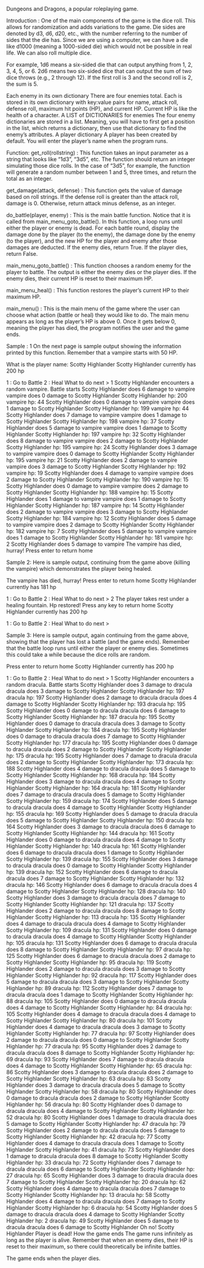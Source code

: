Dungeons and Dragons, a popular roleplaying game. 

Introduction :
One of the main components of the game is the dice roll. This allows for randomization and adds variations to the game. Die sides are denoted by d3, d6, d20, etc., with the number referring to the number of sides that the die has. Since we are using a computer, we can have a die like d1000 (meaning a 1000-sided die) which would not be possible in real life. We can also roll multiple dice. 

For example, 1d6 means a six-sided die that can output anything from 1, 2, 3, 4, 5, or 6. 
2d6 means two six-sided dice that can output the sum of two dice throws (e.g., 2 through 12). If the first roll is 3 and the second roll is 2, the sum is 5. 


Each enemy in its own dictionary
There are four enemies total. Each is stored in its own dictionary with key:value pairs for name, attack roll, defense roll, maximum hit points (HP), and current HP. Current HP is like the health of a character. 
A LIST of DICTIONARIES for enemies
The four enemy dictionaries are stored in a list. Meaning, you will have to first get a position in the list, which returns a dictionary, then use that dictionary to find the enemy’s attributes. 
A player dictionary
A player has been created by default. You will enter the player’s name when the program runs. 


Function:
get_roll(rollstring) :
This function takes an input parameter as a string that looks like “1d3”, “3d5”, etc. The function should return an integer simulating those dice rolls. In the case of “3d5”, for example, the function will generate a random number between 1 and 5, three times, and return the total as an integer. 

get_damage(attack, defense) :
This function gets the value of damage based on roll strings. If the defense roll is greater than the attack roll, damage is 0. Otherwise, return attack minus defense, as an integer. 

do_battle(player, enemy) :
This is the main battle function. Notice that it is called from main_menu_goto_battle(). In this function, a loop runs until either the player or enemy is dead. For each battle round, display the damage done by the player (to the enemy), the damage done by the enemy (to the player), and the new HP for the player and enemy after those damages are deducted. If the enemy dies, return True. If the player dies, return False. 

main_menu_goto_battle() :
This function chooses a random enemy for the player to battle. The output is either the enemy dies or the player dies. If the enemy dies, their current HP is reset to their maximum HP.

main_menu_heal() :
This function restores the player’s current HP to their maximum HP. 

main_menu() :
This is the main menu of the game where the user can choose what action (battle or heal) they would like to do. The main menu appears as long as the player’s HP is above 0. Once it gets below 0, meaning the player has died, the program notifies the user and the game ends. 

Sample : 1
On the next page is sample output showing the information printed by this function. Remember that a vampire starts with 50 HP.

What is the player name: Scotty Highlander
Scotty Highlander currently has 200 hp

1 : Go to Battle
2 : Heal
What to do next > 1
Scotty Highlander encounters a random vampire. Battle starts
Scotty Highlander does 6 damage to vampire
vampire does 0 damage to Scotty Highlander
Scotty Highlander hp: 200
vampire hp: 44
Scotty Highlander does 0 damage to vampire
vampire does 1 damage to Scotty Highlander
Scotty Highlander hp: 199
vampire hp: 44
Scotty Highlander does 7 damage to vampire
vampire does 1 damage to Scotty Highlander
Scotty Highlander hp: 198
vampire hp: 37
Scotty Highlander does 5 damage to vampire
vampire does 1 damage to Scotty Highlander
Scotty Highlander hp: 197
vampire hp: 32
Scotty Highlander does 8 damage to vampire
vampire does 2 damage to Scotty Highlander
Scotty Highlander hp: 195
vampire hp: 24
Scotty Highlander does 3 damage to vampire
vampire does 0 damage to Scotty Highlander
Scotty Highlander hp: 195
vampire hp: 21
Scotty Highlander does 2 damage to vampire
vampire does 3 damage to Scotty Highlander
Scotty Highlander hp: 192
vampire hp: 19
Scotty Highlander does 4 damage to vampire
vampire does 2 damage to Scotty Highlander
Scotty Highlander hp: 190
vampire hp: 15
Scotty Highlander does 0 damage to vampire
vampire does 2 damage to Scotty Highlander
Scotty Highlander hp: 188
vampire hp: 15
Scotty Highlander does 1 damage to vampire
vampire does 1 damage to Scotty Highlander
Scotty Highlander hp: 187
vampire hp: 14
Scotty Highlander does 2 damage to vampire
vampire does 3 damage to Scotty Highlander
Scotty Highlander hp: 184
vampire hp: 12
Scotty Highlander does 5 damage to vampire
vampire does 2 damage to Scotty Highlander
Scotty Highlander hp: 182
vampire hp: 7
Scotty Highlander does 5 damage to vampire
vampire does 1 damage to Scotty Highlander
Scotty Highlander hp: 181
vampire hp: 2
Scotty Highlander does 5 damage to vampire
The vampire has died, hurray!
Press enter to return home

Sample 2:
Here is sample output, continuing from the game above (killing the vampire) which demonstrates the player being healed. 

The vampire has died, hurray!
Press enter to return home
Scotty Highlander currently has 181 hp

1 : Go to Battle
2 : Heal
What to do next > 2
The player takes rest under a healing fountain. Hp restored!
Press any key to return home
Scotty Highlander currently has 200 hp

1 : Go to Battle
2 : Heal
What to do next > 

Sample 3:
Here is sample output, again continuing from the game above, showing that the player has lost a battle (and the game ends). Remember that the battle loop runs until either the player or enemy dies. Sometimes this could take a while because the dice rolls are random. 

Press enter to return home
Scotty Highlander currently has 200 hp

1 : Go to Battle
2 : Heal
What to do next > 1
Scotty Highlander encounters a random dracula. Battle starts
Scotty Highlander does 3 damage to dracula
dracula does 3 damage to Scotty Highlander
Scotty Highlander hp: 197
dracula hp: 197
Scotty Highlander does 2 damage to dracula
dracula does 4 damage to Scotty Highlander
Scotty Highlander hp: 193
dracula hp: 195
Scotty Highlander does 0 damage to dracula
dracula does 6 damage to Scotty Highlander
Scotty Highlander hp: 187
dracula hp: 195
Scotty Highlander does 0 damage to dracula
dracula does 3 damage to Scotty Highlander
Scotty Highlander hp: 184
dracula hp: 195
Scotty Highlander does 0 damage to dracula
dracula does 7 damage to Scotty Highlander
Scotty Highlander hp: 177
dracula hp: 195
Scotty Highlander does 0 damage to dracula
dracula does 2 damage to Scotty Highlander
Scotty Highlander hp: 175
dracula hp: 195
Scotty Highlander does 7 damage to dracula
dracula does 2 damage to Scotty Highlander
Scotty Highlander hp: 173
dracula hp: 188
Scotty Highlander does 4 damage to dracula
dracula does 5 damage to Scotty Highlander
Scotty Highlander hp: 168
dracula hp: 184
Scotty Highlander does 3 damage to dracula
dracula does 4 damage to Scotty Highlander
Scotty Highlander hp: 164
dracula hp: 181
Scotty Highlander does 7 damage to dracula
dracula does 5 damage to Scotty Highlander
Scotty Highlander hp: 159
dracula hp: 174
Scotty Highlander does 5 damage to dracula
dracula does 4 damage to Scotty Highlander
Scotty Highlander hp: 155
dracula hp: 169
Scotty Highlander does 5 damage to dracula
dracula does 5 damage to Scotty Highlander
Scotty Highlander hp: 150
dracula hp: 164
Scotty Highlander does 3 damage to dracula
dracula does 6 damage to Scotty Highlander
Scotty Highlander hp: 144
dracula hp: 161
Scotty Highlander does 0 damage to dracula
dracula does 4 damage to Scotty Highlander
Scotty Highlander hp: 140
dracula hp: 161
Scotty Highlander does 6 damage to dracula
dracula does 1 damage to Scotty Highlander
Scotty Highlander hp: 139
dracula hp: 155
Scotty Highlander does 3 damage to dracula
dracula does 0 damage to Scotty Highlander
Scotty Highlander hp: 139
dracula hp: 152
Scotty Highlander does 6 damage to dracula
dracula does 7 damage to Scotty Highlander
Scotty Highlander hp: 132
dracula hp: 146
Scotty Highlander does 6 damage to dracula
dracula does 4 damage to Scotty Highlander
Scotty Highlander hp: 128
dracula hp: 140
Scotty Highlander does 3 damage to dracula
dracula does 7 damage to Scotty Highlander
Scotty Highlander hp: 121
dracula hp: 137
Scotty Highlander does 2 damage to dracula
dracula does 8 damage to Scotty Highlander
Scotty Highlander hp: 113
dracula hp: 135
Scotty Highlander does 4 damage to dracula
dracula does 4 damage to Scotty Highlander
Scotty Highlander hp: 109
dracula hp: 131
Scotty Highlander does 0 damage to dracula
dracula does 4 damage to Scotty Highlander
Scotty Highlander hp: 105
dracula hp: 131
Scotty Highlander does 6 damage to dracula
dracula does 8 damage to Scotty Highlander
Scotty Highlander hp: 97
dracula hp: 125
Scotty Highlander does 6 damage to dracula
dracula does 2 damage to Scotty Highlander
Scotty Highlander hp: 95
dracula hp: 119
Scotty Highlander does 2 damage to dracula
dracula does 3 damage to Scotty Highlander
Scotty Highlander hp: 92
dracula hp: 117
Scotty Highlander does 5 damage to dracula
dracula does 3 damage to Scotty Highlander
Scotty Highlander hp: 89
dracula hp: 112
Scotty Highlander does 7 damage to dracula
dracula does 1 damage to Scotty Highlander
Scotty Highlander hp: 88
dracula hp: 105
Scotty Highlander does 0 damage to dracula
dracula does 4 damage to Scotty Highlander
Scotty Highlander hp: 84
dracula hp: 105
Scotty Highlander does 4 damage to dracula
dracula does 4 damage to Scotty Highlander
Scotty Highlander hp: 80
dracula hp: 101
Scotty Highlander does 4 damage to dracula
dracula does 3 damage to Scotty Highlander
Scotty Highlander hp: 77
dracula hp: 97
Scotty Highlander does 2 damage to dracula
dracula does 0 damage to Scotty Highlander
Scotty Highlander hp: 77
dracula hp: 95
Scotty Highlander does 2 damage to dracula
dracula does 8 damage to Scotty Highlander
Scotty Highlander hp: 69
dracula hp: 93
Scotty Highlander does 7 damage to dracula
dracula does 4 damage to Scotty Highlander
Scotty Highlander hp: 65
dracula hp: 86
Scotty Highlander does 3 damage to dracula
dracula does 2 damage to Scotty Highlander
Scotty Highlander hp: 63
dracula hp: 83
Scotty Highlander does 3 damage to dracula
dracula does 5 damage to Scotty Highlander
Scotty Highlander hp: 58
dracula hp: 80
Scotty Highlander does 0 damage to dracula
dracula does 2 damage to Scotty Highlander
Scotty Highlander hp: 56
dracula hp: 80
Scotty Highlander does 0 damage to dracula
dracula does 4 damage to Scotty Highlander
Scotty Highlander hp: 52
dracula hp: 80
Scotty Highlander does 1 damage to dracula
dracula does 5 damage to Scotty Highlander
Scotty Highlander hp: 47
dracula hp: 79
Scotty Highlander does 2 damage to dracula
dracula does 5 damage to Scotty Highlander
Scotty Highlander hp: 42
dracula hp: 77
Scotty Highlander does 4 damage to dracula
dracula does 1 damage to Scotty Highlander
Scotty Highlander hp: 41
dracula hp: 73
Scotty Highlander does 1 damage to dracula
dracula does 8 damage to Scotty Highlander
Scotty Highlander hp: 33
dracula hp: 72
Scotty Highlander does 7 damage to dracula
dracula does 6 damage to Scotty Highlander
Scotty Highlander hp: 27
dracula hp: 65
Scotty Highlander does 3 damage to dracula
dracula does 7 damage to Scotty Highlander
Scotty Highlander hp: 20
dracula hp: 62
Scotty Highlander does 4 damage to dracula
dracula does 7 damage to Scotty Highlander
Scotty Highlander hp: 13
dracula hp: 58
Scotty Highlander does 4 damage to dracula
dracula does 7 damage to Scotty Highlander
Scotty Highlander hp: 6
dracula hp: 54
Scotty Highlander does 5 damage to dracula
dracula does 4 damage to Scotty Highlander
Scotty Highlander hp: 2
dracula hp: 49
Scotty Highlander does 5 damage to dracula
dracula does 6 damage to Scotty Highlander
Oh no! Scotty Highlander
Player is dead!
How the game ends
The game runs infinitely as long as the player is alive. Remember that when an enemy dies, their HP is reset to their maximum, so there could theoretically be infinite battles. 

The game ends when the player dies. 